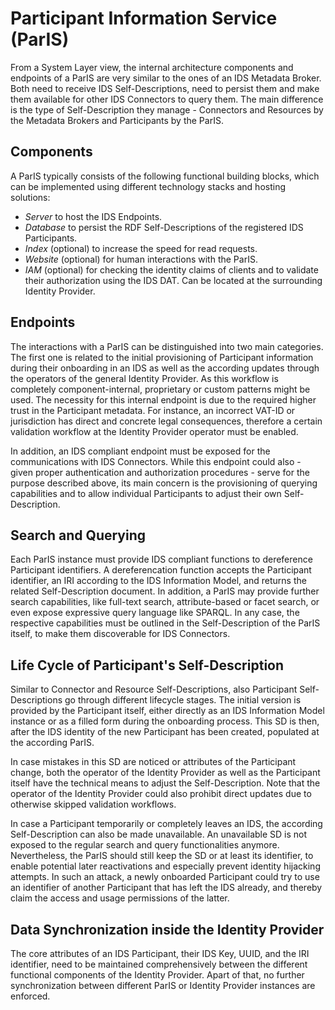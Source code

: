 # Participant Information Service (ParIS)

From a System Layer view, the internal architecture components and endpoints of a ParIS are very similar to the ones of an IDS Metadata Broker. Both need to receive IDS Self-Descriptions, need to persist them and make them available for other IDS Connectors to query them. The main difference is the type of Self-Description they manage - Connectors and Resources by the Metadata Brokers and Participants by the ParIS. 


## Components

A ParIS typically consists of the following functional building blocks, which can be implemented using different technology stacks and hosting solutions:

- _Server_ to host the IDS Endpoints.
- _Database_ to persist the RDF Self-Descriptions of the registered IDS Participants.
- _Index_ (optional) to increase the speed for read requests.
- _Website_ (optional) for human interactions with the ParIS.
- _IAM_ (optional) for checking the identity claims of clients and to validate their authorization using the IDS DAT. Can be located at the surrounding Identity Provider.


## Endpoints

The interactions with a ParIS can be distinguished into two main categories. The first one is related to the initial provisioning of Participant information during their onboarding in an IDS as well as the according updates through the operators of the general Identity Provider. As this workflow is completely component-internal, proprietary or custom patterns might be used. The necessity for this internal endpoint is due to the required higher trust in the Participant metadata. For instance, an incorrect VAT-ID or jurisdiction has direct and concrete legal consequences, therefore a certain validation workflow at the Identity Provider operator must be enabled. 

In addition, an IDS compliant endpoint must be exposed for the communications with IDS Connectors. While this endpoint could also - given proper authentication and authorization procedures - serve for the purpose described above, its main concern is the provisioning of querying capabilities and to allow individual Participants to adjust their own Self-Description.


## Search and Querying

Each ParIS instance must provide IDS compliant functions to dereference Participant identifiers. A dereferencation function accepts the Participant identifier, an IRI according to the IDS Information Model, and returns the related Self-Description document. In addition, a ParIS may provide further search capabilities, like full-text search, attribute-based or facet search, or even expose expressive query language like SPARQL. In any case, the respective capabilities must be outlined in the Self-Description of the ParIS itself, to make them discoverable for IDS Connectors.


## Life Cycle of Participant's Self-Description

Similar to Connector and Resource Self-Descriptions, also Participant Self-Descriptions go through different lifecycle stages. The initial version is provided by the Participant itself, either directly as an IDS Information Model instance or as a filled form during the onboarding process. This SD is then, after the IDS identity of the new Participant has been created, populated at the according ParIS. 

In case mistakes in this SD are noticed or attributes of the Participant change, both the operator of the Identity Provider as well as the Participant itself have the technical means to adjust the Self-Description. Note that the operator of the Identity Provider could also prohibit direct updates due to otherwise skipped validation workflows.

In case a Participant temporarily or completely leaves an IDS, the according Self-Description can also be made unavailable. An unavailable SD is not exposed to the regular search and query functionalities anymore. Nevertheless, the ParIS should still keep the SD or at least its identifier, to enable potential later reactivations and especially prevent identity hijacking attempts. In such an attack, a newly onboarded Participant could try to use an identifier of another Participant that has left the IDS already, and thereby claim the access and usage permissions of the latter.


## Data Synchronization inside the Identity Provider

The core attributes of an IDS Participant, their IDS Key, UUID, and the IRI identifier, need to be maintained comprehensively between the different functional components of the Identity Provider. Apart of that, no further synchronization between different ParIS or Identity Provider instances are enforced.
